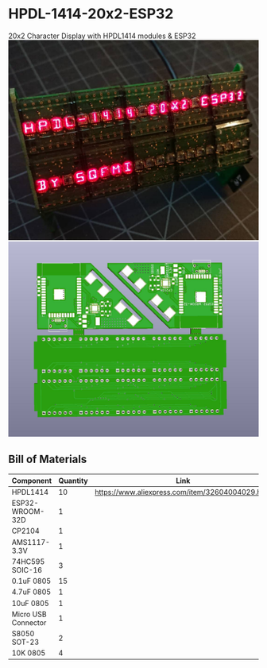 # HPDL-1414-20x2-ESP32
20x2 Character Display with HPDL1414 modules &amp; ESP32
![HPDL1414-ESP32](images/HPDL1414-ESP32.jpg)
![PCB](images/HPDL1414-ESP32-PCB.jpg)

## Bill of Materials
| Component           | Quantity | Link                                             |
|---------------------|----------|--------------------------------------------------|
| HPDL1414            | 10       | https://www.aliexpress.com/item/32604004029.html |
| ESP32-WROOM-32D     | 1        |                                                  |
| CP2104              | 1        |                                                  |
| AMS1117-3.3V        | 1        |                                                  |
| 74HC595 SOIC-16     | 3        |                                                  |
| 0.1uF 0805          | 15       |                                                  |
| 4.7uF 0805          | 1        |                                                  |
| 10uF 0805           | 1        |                                                  |
| Micro USB Connector | 1        |                                                  |
| S8050 SOT-23        | 2        |                                                  |
| 10K 0805            | 4        |                                                  |
